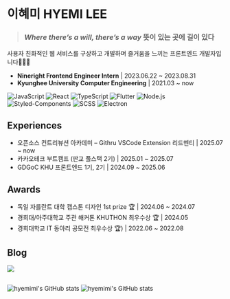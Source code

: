 
  # 이혜미 HYEMI LEE 
  > ### __*Where there’s a will, there’s a way*__ 뜻이 있는 곳에 길이 있다
> 
  사용자 친화적인 웹 서비스를 구상하고 개발하며 즐거움을 느끼는 프론트엔드 개발자입니다👩🏻‍💻
  
  - **Nineright Frontend Engineer Intern** | 2023.06.22 ~ 2023.08.31
  - **Kyunghee University Computer Engineering** | 2021.03 ~ now

  ![JavaScript](https://img.shields.io/badge/JavaScript-F7DF1E?&logo=javascript&logoColor=black)
   ![React](https://img.shields.io/badge/React-20232A?&logo=react&logoColor=61DAFB)
   ![TypeScript](https://img.shields.io/badge/TypeScript-007ACC?&logo=typescript&logoColor=white)
  ![Flutter](https://img.shields.io/badge/Flutter-blue?&logo=flutter&logoColor=white)
![Node.js](https://img.shields.io/badge/Node.js-green?&logo=node.js&logoColor=white)
   ![Styled-Components](https://img.shields.io/badge/Styled--Components-DB7093?&logo=styled-components&logoColor=white)
   ![SCSS](https://img.shields.io/badge/SCSS-CC6699?&logo=sass&logoColor=white)
   ![Electron](https://img.shields.io/badge/Electron-2B2E3A?&logo=electron&logoColor=9FEAF9)
    
  ## Experiences
  - 오픈소스 컨트리뷰션 아카데미 – Githru VSCode Extension 리드멘티 | 2025.07 ~ now
  - 카카오테크 부트캠프 (판교 풀스택 2기) | 2025.01 ~ 2025.07
  - GDGoC KHU 프론트엔드 1기, 2기 | 2024.09 ~ 2025.06
  ## Awards
  - 독일 자를란트 대학 캡스톤 디자인 1st prize 🏆 | 2024.06 ~ 2024.07
  - 경희대/아주대학교 주관 해커톤 KHUTHON 최우수상 🏆 | 2024.05
  - 경희대학교 IT 동아리 공모전 최우수상 🏆) | 2022.06 ~ 2022.08

  ## Blog
   <a href="https://hyemmimi.tistory.com/">
    <img src="https://img.shields.io/badge/tistory-000000?style=for-the-badge&logo=tistory&logoColor=white">
  </a>
  
  ## 
![hyemimi's GitHub stats](https://github-readme-stats.vercel.app/api?username=hyemimi&show_icons=true&theme=dracula)
![hyemimi's GitHub stats](https://github-readme-stats.vercel.app/api/top-langs/?username=hyemimi&show_icons=true&hide_border=true&title_color=004386&icon_color=004386&layout=compact) 
